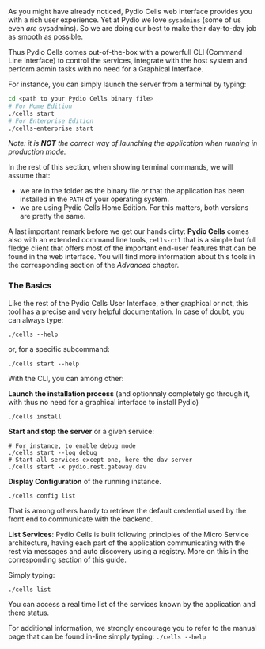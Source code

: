 
As you might have already noticed, Pydio Cells web interface provides you with a rich user experience.
Yet at Pydio we love `sysadmins` (some of us even _are_ sysadmins). So we are doing our best to make their day-to-day job as smooth as possible.

Thus Pydio Cells comes out-of-the-box with a powerfull CLI (Command Line Interface) to control the services, integrate with the host system and perform admin tasks with no need for a Graphical Interface.

For instance, you can simply launch the server from a terminal by typing:

```sh
cd <path to your Pydio Cells binary file> 
# For Home Edition
./cells start  
# For Enterprise Edition
./cells-enterprise start  
```
_Note: it is **NOT** the correct way of launching the application when running in production mode._

In the rest of this section, when showing terminal commands, we will assume that:

- we are in the folder as the binary file _or_ that the application has been installed in the `PATH` of your operating system.
- we are using Pydio Cells Home Edition. For this matters, both versions are pretty the same. 

A last important remark before we get our hands dirty: **Pydio Cells** comes also with an extended command line tools, `cells-ctl` that is a simple but full fledge client that offers most of the important end-user features that can be found in the web interface. You will find more information about this tools in the corresponding section of the _Advanced_ chapter.      

### The Basics

Like the rest of the Pydio Cells User Interface, either graphical or not, this tool has a precise and very helpful documentation.
In case of doubt, you can always type:

`./cells --help`

or, for a specific subcommand:

`./cells start --help`

With the CLI, you can among other:

**Launch the installation process** (and optionnaly completely go through it, with thus no need for a graphical interface to install Pydio) 

`./cells install`

**Start and stop the server** or a given service:

```
# For instance, to enable debug mode
./cells start --log debug
# Start all services except one, here the dav server
./cells start -x pydio.rest.gateway.dav
```

**Display Configuration** of the running instance. 

`./cells config list`

That is among others handy to retrieve the default credential used by the front end to communicate with the backend. 

**List Services**: Pydio Cells is built following principles of the Micro Service architecture, having each part of the application communicating with the rest via messages and auto discovery using a registry. More on this in the corresponding section of this guide.

Simply typing:

`./cells list`

You can access a real time list of the services known by the application and there status.

For additional information, we strongly encourage you to refer to the manual page that can be found in-line simply typing: `./cells --help`
